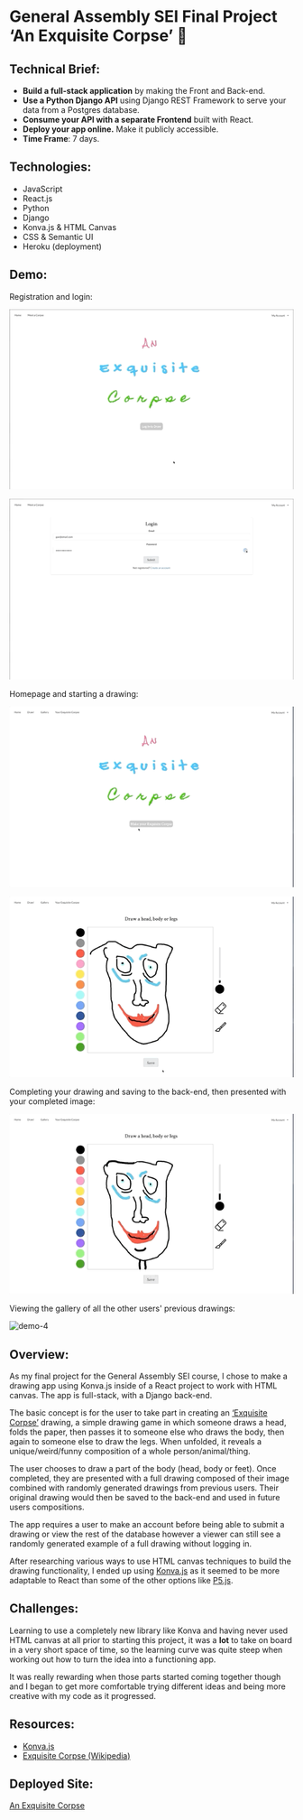 # General Assembly SEI Final Project ‘An Exquisite Corpse’ 🎨

## Technical Brief:

* **Build a full-stack application** by making the Front and Back-end.
* **Use a Python Django API** using Django REST Framework to serve your data from a Postgres database.
* **Consume your API with a separate Frontend** built with React.
* **Deploy your app online.** Make it publicly accessible.
* **Time Frame**: 7 days.

## Technologies:

* JavaScript
* React.js
* Python
* Django
* Konva.js & HTML Canvas
* CSS & Semantic UI
* Heroku (deployment)

## Demo:

Registration and login:



![registration](./frontend/src/assets/readme-gifs/exquisite-corpse-demo-register.gif)

![login](./frontend/src/assets/readme-gifs/exquisite-corpse-demo-login.gif)

Homepage and starting a drawing:

![demo-1](./frontend/src/assets/readme-gifs/exquisite-corpse-demo-1.gif)

![demo-2](./frontend/src/assets/readme-gifs/exquisite-corpse-demo-2.gif)


Completing your drawing and saving to the back-end, then presented with your completed image:

![demo-3](./frontend/src/assets/readme-gifs/exquisite-corpse-demo-3.gif)

Viewing the gallery of all the other users' previous drawings:

![demo-4](./frontend/src/assets/readme-gifs/exquisite-corpse-demo-4.gif)



## Overview:

As my final project for the General Assembly SEI course, I chose to make a drawing app using Konva.js inside of a React project to work with HTML canvas. The app is full-stack, with a Django back-end.

The basic concept is for the user to take part in creating an [‘Exquisite Corpse’](https://en.wikipedia.org/wiki/Exquisite_corpse) drawing, a simple drawing game in which someone draws a head, folds the paper, then passes it to someone else who draws the body, then again to someone else to draw the legs. When unfolded, it reveals a unique/weird/funny composition of a whole person/animal/thing.

The user chooses to draw a part of the body (head, body or feet). Once completed, they are presented with a full drawing composed of their image combined with randomly generated drawings from previous users. Their original drawing would then be saved to the back-end and used in future users compositions.

The app requires a user to make an account before being able to submit a drawing or view the rest of the database however a viewer can still see a randomly generated example of a full drawing without logging in.

After researching various ways to use HTML canvas techniques to build the drawing functionality, I ended up using [Konva.js](https://konvajs.org/) as it seemed to be more adaptable to React than some of the other options like [P5.js](https://p5js.org/).


## Challenges:
Learning to use a completely new library like Konva and having never used HTML canvas at all prior to starting this project, it was a **lot** to take on board in a very short space of time, so the learning curve was quite steep when working out how to turn the idea into a functioning app.

It was really rewarding when those parts started coming together though and I began to get more comfortable trying different ideas and being more creative with my code as it progressed.


## Resources:
* [Konva.js](https://konvajs.org/)
* [Exquisite Corpse (Wikipedia)](https://en.wikipedia.org/wiki/Exquisite_corpse)

## Deployed Site:
[An Exquisite Corpse](https://an-exquisite-corpse.herokuapp.com/)
